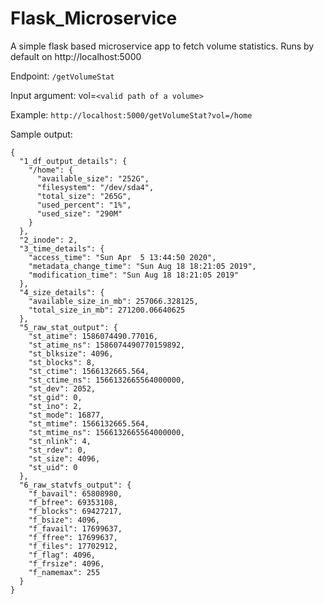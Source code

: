# Flask_Microservice
A simple flask based microservice app to fetch volume statistics. Runs by default on http://localhost:5000

Endpoint: `/getVolumeStat`

Input argument: vol=`<valid path of a volume>`

Example: `http://localhost:5000/getVolumeStat?vol=/home`

Sample output:
```
{
  "1_df_output_details": {
    "/home": {
      "available_size": "252G", 
      "filesystem": "/dev/sda4", 
      "total_size": "265G", 
      "used_percent": "1%", 
      "used_size": "290M"
    }
  }, 
  "2_inode": 2, 
  "3_time_details": {
    "access_time": "Sun Apr  5 13:44:50 2020", 
    "metadata_change_time": "Sun Aug 18 18:21:05 2019", 
    "modification_time": "Sun Aug 18 18:21:05 2019"
  }, 
  "4_size_details": {
    "available_size_in_mb": 257066.328125, 
    "total_size_in_mb": 271200.06640625
  }, 
  "5_raw_stat_output": {
    "st_atime": 1586074490.77016, 
    "st_atime_ns": 1586074490770159892, 
    "st_blksize": 4096, 
    "st_blocks": 8, 
    "st_ctime": 1566132665.564, 
    "st_ctime_ns": 1566132665564000000, 
    "st_dev": 2052, 
    "st_gid": 0, 
    "st_ino": 2, 
    "st_mode": 16877, 
    "st_mtime": 1566132665.564, 
    "st_mtime_ns": 1566132665564000000, 
    "st_nlink": 4, 
    "st_rdev": 0, 
    "st_size": 4096, 
    "st_uid": 0
  }, 
  "6_raw_statvfs_output": {
    "f_bavail": 65808980, 
    "f_bfree": 69353108, 
    "f_blocks": 69427217, 
    "f_bsize": 4096, 
    "f_favail": 17699637, 
    "f_ffree": 17699637, 
    "f_files": 17702912, 
    "f_flag": 4096, 
    "f_frsize": 4096, 
    "f_namemax": 255
  }
}
```
